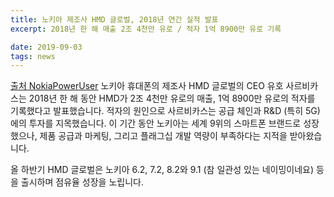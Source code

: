 ```yaml
---
title: 노키아 제조사 HMD 글로벌, 2018년 연간 실적 발표
excerpt: 2018년 한 해 매출 2조 4천만 유로 / 적자 1억 8900만 유로 기록

date: 2019-09-03
tags: news
---
```

[출처 NokiaPowerUser](https://nokiapoweruser.com/hmd-had-nokia-phones-sales-of-eur-2-4-billion-and-a-loss-of-eur-189-million-in-2019/ )
노키아 휴대폰의 제조사 HMD 글로벌의 CEO 유호 사르비카스는 2018년 한 해 동안 HMD가 2조 4천만 유로의 매출, 1억 8900만 유로의 적자를 기록했다고 발표했습니다.
적자의 원인으로 사르비카스는 공급 체인과 R&D (특히 5G) 에의 투자를 지목했습니다. 이 기간 동안 노키아는 세계 9위의 스마트폰 브랜드로 성장했으나, 제품 공급과 마케팅, 그리고 플래그십 개발 역량이 부족하다는 지적을 받아왔습니다.


올 하반기 HMD 글로벌은 노키아 6.2, 7.2, 8.2와 9.1 (참 일관성 있는 네이밍이네요) 등을 출시하며 점유율 성장을 노립니다.
